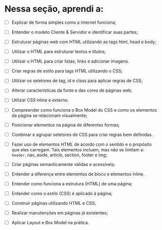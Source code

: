 # Nessa seção, aprendi a:

- [ ] Explicar de forma simples como a internet funciona;

- [ ] Entender o modelo Cliente & Servidor e identificar suas partes;

- [ ] Estruturar páginas web com HTML utilizando as tags html, head e body;

- [ ] Utilizar o HTML para estruturar textos e títulos;

- [ ] Utilizar o HTML para criar listas, links e adicionar imagens.

- [ ] Criar regras de estilo para tags HTML utilizando o CSS;

- [ ] Utilizar os seletores de tag, id e class para aplicar regras de CSS;

- [ ] Alterar características da fonte e das cores de páginas web;

- [ ] Utilizar CSS inline e externo.

- [ ] Compreender como funciona o Box Model do CSS e como os elementos da página se relacionam visualmente;

- [ ] Posicionar elementos na página de diferentes formas;

- [ ] Combinar e agrupar seletores de CSS para criar regras bem definidas.

- [ ] Fazer uso de elementos HTML de acordo com o sentido e o propósito que eles carregam. Tais elementos incluem, mas não se limitam a: `header`, nav, aside, article, section, footer e img;

- [ ] Criar páginas semanticamente válidas e acessíveis;

- [ ] Entender a diferença entre elementos de bloco e elementos inline.

- [ ] Entender como funciona a estrutura (HTML) de uma página;

- [ ] Entender como o estilo (CSS) é aplicado à página;

- [ ] Construir páginas utilizando HTML e CSS;

- [ ] Realizar manutenções em páginas já existentes;

- [ ] Aplicar Layout e Box Model na prática.